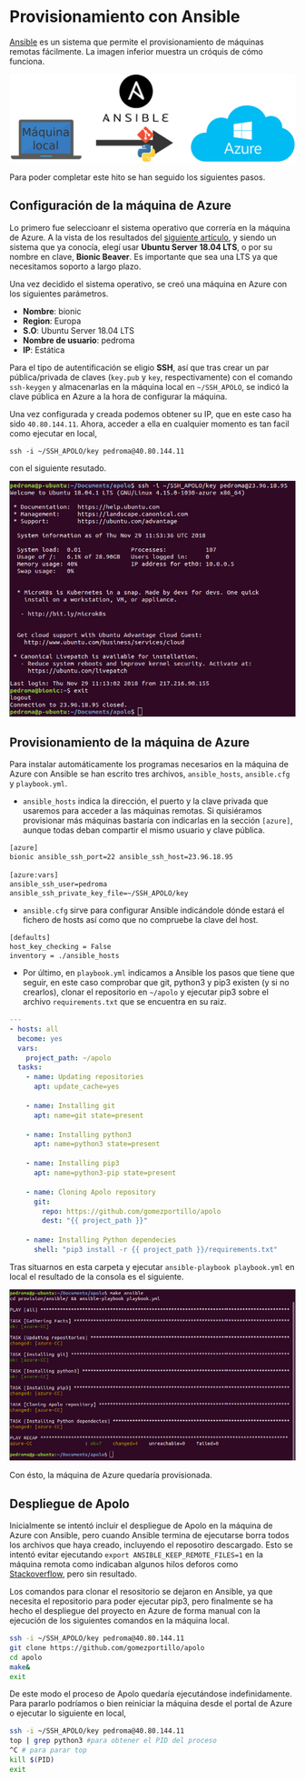 # Provisionamiento con Ansible

[Ansible](https://www.ansible.com/) es un sistema que permite el provisionamiento de máquinas remotas fácilmente. La imagen inferior muestra un cróquis de cómo funciona.

![Ansible](img/ansible.jpg)

Para poder completar este hito se han seguido los siguientes pasos.

## Configuración de la máquina de Azure

Lo primero fue seleccioanr el sistema operativo que correría en la máquina de Azure. A la vista de los resultados del [siguiente artículo](https://www.premper.com/por-que-usamos-servidores-ubuntu), y siendo un sistema que ya conocía, elegí usar **Ubuntu Server 18.04 LTS**, o por su nombre en clave, **Bionic Beaver**. Es importante que sea una LTS ya que necesitamos soporto a largo plazo.

Una vez decidido el sistema operativo, se creó una máquina en Azure con los siguientes parámetros.

* **Nombre**: bionic
* **Region**: Europa
* **S.O**: Ubuntu Server 18.04 LTS
* **Nombre de usuario**: pedroma
* **IP**: Estática

Para el tipo de autentificación se eligio **SSH**, así que tras crear un par pública/privada de claves (`key.pub` y `key`, respectivamente) con el comando `ssh-keygen` y almacenarlas en la máquina local en `~/SSH_APOLO`, se indicó la clave pública en Azure a la hora de configurar la máquina.

Una vez configurada y creada podemos obtener su IP, que en este caso ha sido `40.80.144.11`. Ahora, acceder a ella en cualquier momento es tan facil como ejecutar en local,

```
ssh -i ~/SSH_APOLO/key pedroma@40.80.144.11
```

con el siguiente resutado.

![SSH output](img/ssh_output.jpg)

## Provisionamiento de la máquina de Azure

Para instalar automáticamente los programas necesarios en la máquina de Azure con Ansible se han escrito tres archivos, `ansible_hosts`, `ansible.cfg` y `playbook.yml`.

* `ansible_hosts` indica la dirección, el puerto y la clave privada que usaremos para acceder a las máquinas remotas. Si quisiéramos provisionar más máquinas bastaría con indicarlas en la sección `[azure]`, aunque todas deban compartir el mismo usuario y clave pública.

```
[azure]
bionic ansible_ssh_port=22 ansible_ssh_host=23.96.18.95

[azure:vars]
ansible_ssh_user=pedroma
ansible_ssh_private_key_file=~/SSH_APOLO/key
```

* `ansible.cfg` sirve para configurar Ansible indicándole dónde estará el fichero de hosts así como que no compruebe la clave del host.

```
[defaults]
host_key_checking = False
inventory = ./ansible_hosts
```

* Por último, en `playbook.yml` indicamos a Ansible los pasos que tiene que seguir, en este caso comprobar que git, python3 y pip3 existen (y si no crearlos), clonar el repositorio en `~/apolo` y ejecutar pip3 sobre el archivo `requirements.txt` que se encuentra en su raiz.

```yml
---
- hosts: all
  become: yes
  vars:
    project_path: ~/apolo
  tasks:
    - name: Updating repositories
      apt: update_cache=yes

    - name: Installing git
      apt: name=git state=present

    - name: Installing python3
      apt: name=python3 state=present

    - name: Installing pip3
      apt: name=python3-pip state=present

    - name: Cloning Apolo repository
      git:
        repo: https://github.com/gomezportillo/apolo
        dest: "{{ project_path }}"

    - name: Installing Python dependecies
      shell: "pip3 install -r {{ project_path }}/requirements.txt"
```

Tras situarnos en esta carpeta y ejecutar `ansible-playbook playbook.yml` en local el resultado de la consola es el siguiente.

![SSH output](img/ansible_output.jpg)

Con ésto, la máquina de Azure quedaría provisionada.

## Despliegue de Apolo

Inicialmente se intentó incluir el despliegue de Apolo en la máquina de Azure con Ansible, pero cuando Ansible termina de ejecutarse borra todos los archivos que haya creado, incluyendo el reposotiro descargado. Esto se intentó evitar ejecutando `export ANSIBLE_KEEP_REMOTE_FILES=1` en la máquina remota como indicaban algunos hilos deforos como [Stackoverflow](https://stackoverflow.com/questions/30060164/save-temporary-ansible-shell-scripts-instead-of-deleting), pero sin resultado.

Los comandos para clonar el resositorio se dejaron en Ansible, ya que necesita el repositorio para poder  ejecutar pip3, pero finalmente se ha hecho el despliegue del proyecto en Azure de forma manual con la ejecución de los siguientes comandos en la máquina local.

```bash
ssh -i ~/SSH_APOLO/key pedroma@40.80.144.11
git clone https://github.com/gomezportillo/apolo
cd apolo
make&
exit
```

De este modo el proceso de Apolo quedaría ejecutándose indefinidamente. Para pararlo podríamos o bien reiniciar la máquina desde el portal de Azure o ejecutar lo siguiente en local,

```bash
ssh -i ~/SSH_APOLO/key pedroma@40.80.144.11
top | grep python3 #para obtener el PID del proceso
^C # para parar top
kill $(PID)
exit
```
